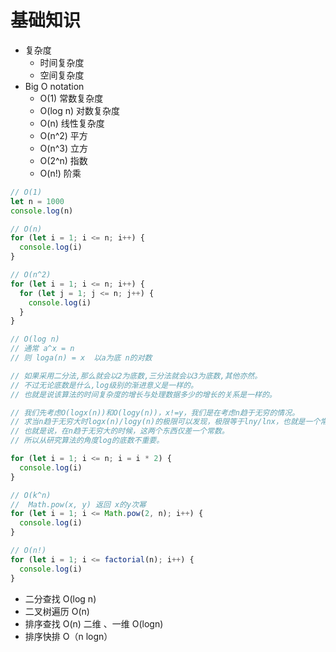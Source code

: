 # 基础知识
- 复杂度
  - 时间复杂度
  - 空间复杂度
- Big O notation
  - O(1)  常数复杂度
  - O(log n)  对数复杂度
  - O(n)  线性复杂度
  - O(n^2)  平方
  - O(n^3)  立方
  - O(2^n)  指数
  - O(n!)   阶乘
```javascript
// O(1)
let n = 1000
console.log(n)

// O(n)
for (let i = 1; i <= n; i++) {
  console.log(i)
}

// O(n^2)
for (let i = 1; i <= n; i++) {
  for (let j = 1; j <= n; j++) {
    console.log(i)
  }
}

// O(log n)
// 通常 a^x = n
// 则 loga(n) = x  以a为底 n的对数

// 如果采用二分法,那么就会以2为底数,三分法就会以3为底数,其他亦然。
// 不过无论底数是什么,log级别的渐进意义是一样的。
// 也就是说该算法的时间复杂度的增长与处理数据多少的增长的关系是一样的。

// 我们先考虑O(logx(n))和O(logy(n))，x!=y，我们是在考虑n趋于无穷的情况。
// 求当n趋于无穷大时logx(n)/logy(n)的极限可以发现，极限等于lny/lnx，也就是一个常数，
// 也就是说，在n趋于无穷大的时候，这两个东西仅差一个常数。
// 所以从研究算法的角度log的底数不重要。

for (let i = 1; i <= n; i = i * 2) {
  console.log(i)
}

// O(k^n)
//  Math.pow(x, y) 返回 x的y次幂
for (let i = 1; i <= Math.pow(2, n); i++) {
  console.log(i)
}

// O(n!)
for (let i = 1; i <= factorial(n); i++) {
  console.log(i)
}
```
- 二分查找 O(log n)
- 二叉树遍历 O(n)
- 排序查找 O(n) 二维 、一维 O(logn)
- 排序快排 O（n logn）
